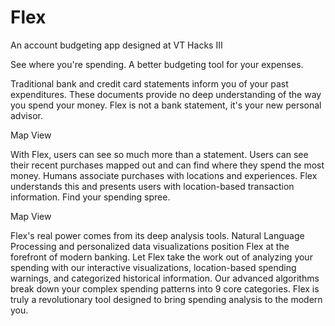 # Flex

An account budgeting app designed at VT Hacks III

See where you're spending. A better budgeting tool for your expenses.

Traditional bank and credit card statements inform you of your past expenditures. These documents provide no deep understanding of the way you spend your money. Flex is not a bank statement, it's your new personal advisor.

Map View

With Flex, users can see so much more than a statement. Users can see their recent purchases mapped out and can find where they spend the most money. Humans associate purchases with locations and experiences. Flex understands this and presents users with location-based transaction information. Find your spending spree.

Map View

Flex's real power comes from its deep analysis tools. Natural Language Processing and personalized data visualizations position Flex at the forefront of modern banking. Let Flex take the work out of analyzing your spending with our interactive visualizations, location-based spending warnings, and categorized historical information. Our advanced algorithms break down your complex spending patterns into 9 core categories. Flex is truly a revolutionary tool designed to bring spending analysis to the modern you.
